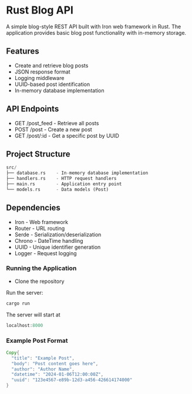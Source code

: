 # Rust Blog API
A simple blog-style REST API built with Iron web framework in Rust. The application provides basic blog post functionality with in-memory storage.
## Features
- Create and retrieve blog posts
- JSON response format
- Logging middleware
- UUID-based post identification
- In-memory database implementation

## API Endpoints
- GET /post_feed - Retrieve all posts
- POST /post - Create a new post
- GET /post/:id - Get a specific post by UUID

## Project Structure
```rust
src/
├── database.rs    - In-memory database implementation
├── handlers.rs    - HTTP request handlers
├── main.rs        - Application entry point
└── models.rs      - Data models (Post)
```
## Dependencies
- Iron - Web framework
- Router - URL routing
- Serde - Serialization/deserialization
- Chrono - DateTime handling
- UUID - Unique identifier generation
- Logger - Request logging

### Running the Application
- Clone the repository

Run the server:
```rust
cargo run
```
The server will start at 
```rust
localhost:8000
```
### Example Post Format
```rust
Copy{
  "title": "Example Post",
  "body": "Post content goes here",
  "author": "Author Name",
  "datetime": "2024-01-06T12:00:00Z",
  "uuid": "123e4567-e89b-12d3-a456-426614174000"
}
```
